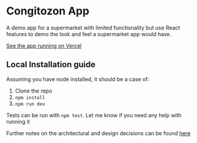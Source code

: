 # Congitozon App

A demo app for a supermarket with limited functionality but use React features to demo the look and feel a supermarket app would have.


[See the app running on Vercel](cognitozon.vercel.app)


## Local Installation guide

Assuming you have node installed, it should be a case of:

1. Clone the repo
2. `npm install`
3. `npm run dev`

Tests can be run with `npm test`. Let me know if you need any help with running it

Further notes on the architectural and design decisions can be found [here](./docs/assessment.md)
